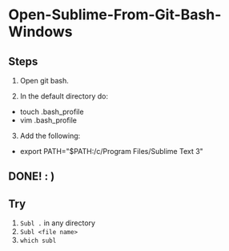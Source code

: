 # Open-Sublime-From-Git-Bash-Windows


## Steps

1. Open git bash.

2. In the default directory do: 
  * touch .bash_profile
  * vim .bash_profile 

3. Add the following: 
  * export PATH="$PATH:/c/Program Files/Sublime Text 3"

## DONE! : )

## Try
1. `Subl .` in any directory
2. `Subl <file name>`
3. `which subl` 
